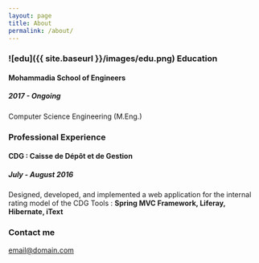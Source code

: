 ```yaml
---
layout: page
title: About
permalink: /about/
---
```


### ![edu]({{ site.baseurl }}/images/edu.png) Education
#### Mohammadia School of Engineers
##### 2017 - Ongoing
Computer Science Engineering
(M.Eng.)
### Professional Experience
#### CDG : Caisse de Dépôt et de Gestion
##### July - August 2016
Designed, developed, and implemented a web application for the internal rating model of the CDG
Tools :  **Spring MVC Framework, Liferay, Hibernate, iText**

### Contact me

[email@domain.com](mailto:email@domain.com)
